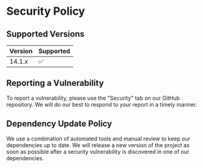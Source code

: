 # Security Policy

## Supported Versions

| Version | Supported          |
| ------- | ------------------ |
| 14.1.x  | :white_check_mark: |

## Reporting a Vulnerability

To report a vulnerability, please use the "Security" tab on our GitHub repository. We will do our best to respond to your report in a timely manner.

## Dependency Update Policy

We use a combination of automated tools and manual review to keep our dependencies up to date. We will release a new version of the project as soon as possible after a security vulnerability is discovered in one of our dependencies.
